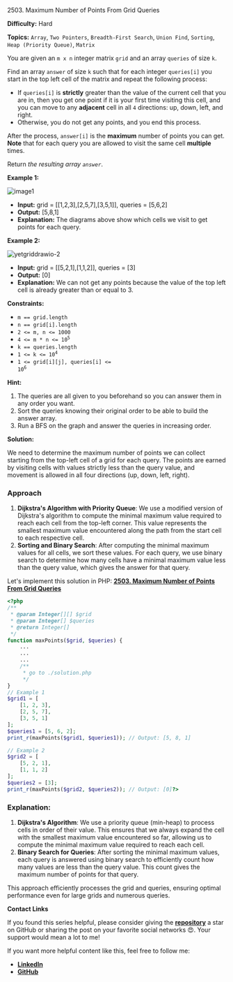 2503\. Maximum Number of Points From Grid Queries

**Difficulty:** Hard

**Topics:** `Array`, `Two Pointers`, `Breadth-First Search`, `Union Find`, `Sorting`, `Heap (Priority Queue)`, `Matrix`

You are given an `m x n` integer matrix `grid` and an array `queries` of size `k`.

Find an array `answer` of size `k` such that for each integer `queries[i]` you start in the top left cell of the matrix and repeat the following process:

- If `queries[i]` is **strictly** greater than the value of the current cell that you are in, then you get one point if it is your first time visiting this cell, and you can move to any **adjacent** cell in all `4` directions: up, down, left, and right.
- Otherwise, you do not get any points, and you end this process.

After the process, `answer[i]` is the **maximum** number of points you can get. **Note** that for each query you are allowed to visit the same cell **multiple** times.

Return _the resulting array `answer`_.

**Example 1:**

![image1](https://assets.leetcode.com/uploads/2025/03/15/image1.png)

- **Input:** grid = [[1,2,3],[2,5,7],[3,5,1]], queries = [5,6,2]
- **Output:** [5,8,1]
- **Explanation:** The diagrams above show which cells we visit to get points for each query.

**Example 2:**

![yetgriddrawio-2](https://assets.leetcode.com/uploads/2022/10/20/yetgriddrawio-2.png)

- **Input:** grid = [[5,2,1],[1,1,2]], queries = [3]
- **Output:** [0]
- **Explanation:** We can not get any points because the value of the top left cell is already greater than or equal to 3.



**Constraints:**

- `m == grid.length`
- `n == grid[i].length`
- `2 <= m, n <= 1000`
- <code>4 <= m * n <= 10<sup>5</sup></code>
- `k == queries.length`
- <code>1 <= k <= 10<sup>4</sup></code>
- <code>1 <= grid[i][j], queries[i] <= 10<sup>6</sup></code>


**Hint:**
1. The queries are all given to you beforehand so you can answer them in any order you want.
2. Sort the queries knowing their original order to be able to build the answer array.
3. Run a BFS on the graph and answer the queries in increasing order.



**Solution:**

We need to determine the maximum number of points we can collect starting from the top-left cell of a grid for each query. The points are earned by visiting cells with values strictly less than the query value, and movement is allowed in all four directions (up, down, left, right).

### Approach
1. **Dijkstra's Algorithm with Priority Queue**: We use a modified version of Dijkstra's algorithm to compute the minimal maximum value required to reach each cell from the top-left corner. This value represents the smallest maximum value encountered along the path from the start cell to each respective cell.
2. **Sorting and Binary Search**: After computing the minimal maximum values for all cells, we sort these values. For each query, we use binary search to determine how many cells have a minimal maximum value less than the query value, which gives the answer for that query.

Let's implement this solution in PHP: **[2503. Maximum Number of Points From Grid Queries](https://github.com/mah-shamim/leet-code-in-php/tree/main/algorithms/002503-maximum-number-of-points-from-grid-queries/solution.php)**

```php
<?php
/**
 * @param Integer[][] $grid
 * @param Integer[] $queries
 * @return Integer[]
 */
function maxPoints($grid, $queries) {
    ...
    ...
    ...
    /**
     * go to ./solution.php
     */
}
// Example 1
$grid1 = [
    [1, 2, 3],
    [2, 5, 7],
    [3, 5, 1]
];
$queries1 = [5, 6, 2];
print_r(maxPoints($grid1, $queries1)); // Output: [5, 8, 1]

// Example 2
$grid2 = [
    [5, 2, 1],
    [1, 1, 2]
];
$queries2 = [3];
print_r(maxPoints($grid2, $queries2)); // Output: [0]?>
```

### Explanation:

1. **Dijkstra's Algorithm**: We use a priority queue (min-heap) to process cells in order of their value. This ensures that we always expand the cell with the smallest maximum value encountered so far, allowing us to compute the minimal maximum value required to reach each cell.
2. **Binary Search for Queries**: After sorting the minimal maximum values, each query is answered using binary search to efficiently count how many values are less than the query value. This count gives the maximum number of points for that query.

This approach efficiently processes the grid and queries, ensuring optimal performance even for large grids and numerous queries.

**Contact Links**

If you found this series helpful, please consider giving the **[repository](https://github.com/mah-shamim/leet-code-in-php)** a star on GitHub or sharing the post on your favorite social networks 😍. Your support would mean a lot to me!

If you want more helpful content like this, feel free to follow me:

- **[LinkedIn](https://www.linkedin.com/in/arifulhaque/)**
- **[GitHub](https://github.com/mah-shamim)**